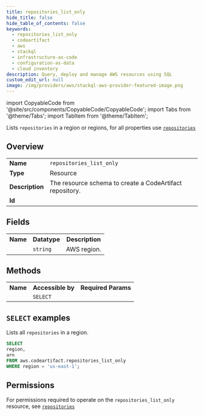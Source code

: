 ```yaml
---
title: repositories_list_only
hide_title: false
hide_table_of_contents: false
keywords:
  - repositories_list_only
  - codeartifact
  - aws
  - stackql
  - infrastructure-as-code
  - configuration-as-data
  - cloud inventory
description: Query, deploy and manage AWS resources using SQL
custom_edit_url: null
image: /img/providers/aws/stackql-aws-provider-featured-image.png
---
```


import CopyableCode from '@site/src/components/CopyableCode/CopyableCode';
import Tabs from '@theme/Tabs';
import TabItem from '@theme/TabItem';

Lists <code>repositories</code> in a region or regions, for all properties use <a href="/providers/aws/serviceName/repositories/"><code>repositories</code></a>

## Overview
<table><tbody>
<tr><td><b>Name</b></td><td><code>repositories_list_only</code></td></tr>
<tr><td><b>Type</b></td><td>Resource</td></tr>
<tr><td><b>Description</b></td><td>The resource schema to create a CodeArtifact repository.</td></tr>
<tr><td><b>Id</b></td><td><CopyableCode code="aws.codeartifact.repositories_list_only" /></td></tr>
</tbody></table>

## Fields
<table><tbody><tr><th>Name</th><th>Datatype</th><th>Description</th></tr><tr><td><CopyableCode code="region" /></td><td><code>string</code></td><td>AWS region.</td></tr>
</tbody></table>

## Methods

<table><tbody>
  <tr>
    <th>Name</th>
    <th>Accessible by</th>
    <th>Required Params</th>
  </tr>
  <tr>
    <td><CopyableCode code="list_resources" /></td>
    <td><code>SELECT</code></td>
    <td><CopyableCode code="region" /></td>
  </tr>
</tbody></table>

## `SELECT` examples
Lists all <code>repositories</code> in a region.
```sql
SELECT
region,
arn
FROM aws.codeartifact.repositories_list_only
WHERE region = 'us-east-1';
```


## Permissions

For permissions required to operate on the <code>repositories_list_only</code> resource, see <a href="/providers/aws/codeartifact/repositories/#permissions"><code>repositories</code></a>

